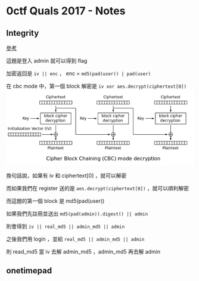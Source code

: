 # 0ctf Quals 2017 - Notes

## Integrity
[參考](https://github.com/ctfs/write-ups-2017/tree/master/0ctf-quals-2017/crypto/integrity-75)

這題是登入 admin 就可以得到 flag

加密返回是 `iv || enc` ， enc = `md5(pad(user)) | pad(user)`

在 cbc mode 中，第一個 block 解密是 `iv xor aes.decrypt(ciphertext[0])`
![image](./img/cbc_de.png)

換句話說，如果有 iv 和 ciphertext[0] ，就可以解密

而如果我們在 register 送的是 `aes.decrypt(ciphertext[0])` ，就可以順利解密

而這題的第一個 block 是 md5(pad(user))

如果我們先註冊並送出 `md5(pad(admin)).digest() || admin`

則會得到 `iv || real_md5 || admin_md5 || admin`

之後我們用 login ，並給 `real_md5 || admin_md5 || admin`

則 read_md5 當 iv 去解 admin_md5 ，admin_md5 再去解 admin

## onetimepad

